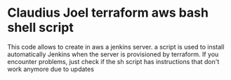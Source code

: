 # Claudius Joel terraform aws bash shell script 
This code allows to create in aws a jenkins server. a script is used to install automatically Jenkins when the server is provisioned by terraform. 
If you encounter problems, just check if the sh script has instructions that don't work anymore due to updates